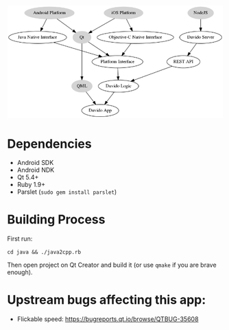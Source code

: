 ![Graph](design.png)

# Dependencies

 - Android SDK
 - Android NDK
 - Qt 5.4+
 - Ruby 1.9+
 - Parslet (`sudo gem install parslet`)

# Building Process

First run:

    cd java && ./java2cpp.rb

Then open project on Qt Creator and build it (or use `qmake` if you are brave enough).

# Upstream bugs affecting this app:

- Flickable speed: https://bugreports.qt.io/browse/QTBUG-35608

